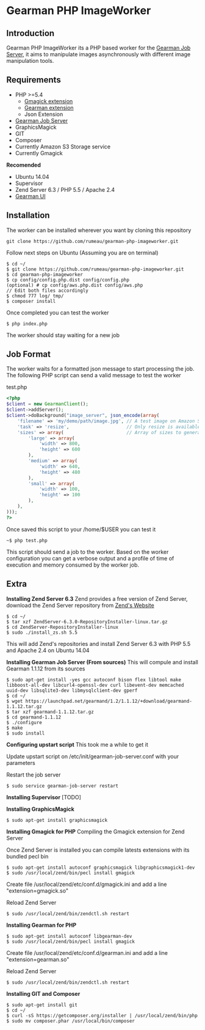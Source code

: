 

Gearman PHP ImageWorker
=======================

Introduction
------------
Gearman PHP ImageWorker its a PHP based worker for the [Gearman Job Server][1], it aims to manipulate images asynchronously with different image manipulation tools.

Requirements
------------

 - PHP >=5.4
     - [Gmagick extension][2]
     - [Gearman extension][3]
     - Json Extension
 - [Gearman Job Server][4]
 - GraphicsMagick
 - GIT
 - Composer
 - Currently Amazon S3 Storage service
 - Currently Gmagick

**Recomended**

 - Ubuntu 14.04
 - Supervisor
 - Zend Server 6.3 / PHP 5.5 / Apache 2.4
 - [Gearman UI][5]

Installation
------------
The worker can be installed wherever you want by cloning this repository

```
git clone https://github.com/rumeau/gearman-php-imageworker.git
```

Follow next steps on Ubuntu (Assuming you are on terminal)

```
$ cd ~/
$ git clone https://github.com/rumeau/gearman-php-imageworker.git
$ cd gearman-php-imageworker
$ cp config/config.php.dist config/config.php
(optional) # cp config/aws.php.dist config/aws.php
// Edit both files accordingly
$ chmod 777 log/ tmp/
$ composer install
```

Once completed you can test the worker

```
$ php index.php
```

The worker should stay waiting for a new job

Job Format
----------
The worker waits for a formatted json message to start processing the job. The following PHP script can send a valid message to test the worker

test.php

```php
<?php
$client = new GearmanClient();
$client->addServer();
$client->doBackground("image_server", json_encode(array(
    'filename' => 'my/demo/path/image.jpg', // A test image on Amazon S3
    'task' => 'resize',                     // Only resize is available currently
    'sizes' => array(                       // Array of sizes to generate
        'large' => array(
            'width' => 800,
            'height' => 600
        ),
        'medium' => array(
            'width' => 640,
            'height' => 480
        ),
        'small' => array(
            'width' => 100,
            'height' => 100
        ),
    ),
)));
?>
```
    
Once saved this script to your /home/$USER you can test it

```
~$ php test.php
```
    
This script should send a job to the worker. Based on the worker configuration you can get a verbose output and a profile of time of execution and memory consumed by the worker job.

Extra
-----

**Installing Zend Server 6.3**
Zend provides a free version of Zend Server, download the Zend Server repository from [Zend's Website][6] 

```
$ cd ~/
$ tar xzf ZendServer-6.3.0-RepositoryInstaller-linux.tar.gz
$ cd ZendServer-RepositoryInstaller-linux
$ sudo ./install_zs.sh 5.5
```

This will add Zend's repositories and install Zend Server 6.3 with PHP 5.5 and Apache 2.4 on Ubuntu 14.04

**Installing Gearman Job Server (From sources)**
This will compule and install Gearman 1.1.12 from its sources

```
$ sudo apt-get install -yes gcc autoconf bison flex libtool make libboost-all-dev libcurl4-openssl-dev curl libevent-dev memcached uuid-dev libsqlite3-dev libmysqlclient-dev gperf
$ cd ~/
$ wget https://launchpad.net/gearmand/1.2/1.1.12/+download/gearmand-1.1.12.tar.gz
$ tar xzf gearmand-1.1.12.tar.gz
$ cd gearmand-1.1.12
$ ./configure
$ make
$ sudo install
```
    
**Configuring upstart script**
This took me a while to get it

Update upstart script on /etc/init/gearman-job-server.conf with your parameters

Restart the job server

```
$ sudo service gearman-job-server restart
```
    
**Installing Supervisor**
[TODO]

**Installing GraphicsMagick**

```
$ sudo apt-get install graphicsmagick
```
    
**Installing Gmagick for PHP**
Compiling the Gmagick extension for Zend Server

Once Zend Server is installed you can compile latests extensions with its bundled pecl bin

```
$ sudo apt-get install autoconf graphicsmagick libgraphicsmagick1-dev
$ sudo /usr/local/zend/bin/pecl install gmagick
```
    
Create file /usr/local/zend/etc/conf.d/gmagick.ini and add a line "extension=gmagick.so"

Reload Zend Server

```   
$ sudo /usr/local/zend/bin/zendctl.sh restart
```
    
**Installing Gearman for PHP**

```
$ sudo apt-get install autoconf libgearman-dev
$ sudo /usr/local/zend/bin/pecl install gmagick
```
    
Create file /usr/local/zend/etc/conf.d/gearman.ini and add a line "extension=gearman.so"

Reload Zend Server

```
$ sudo /usr/local/zend/bin/zendctl.sh restart
```

**Installing GIT and Composer**

```
$ sudo apt-get install git
$ cd ~/
$ curl -sS https://getcomposer.org/installer | /usr/local/zend/bin/php
$ sudo mv composer.phar /usr/local/bin/composer
```


  [1]: http://gearman.org/
  [2]: http://pecl.php.net/package/gmagick
  [3]: http://pecl.php.net/package/gearman
  [4]: http://gearman.org/
  [5]: http://gaspaio.github.io/gearmanui/
  [6]: http://www.zend.com/en/products/server/downloads
